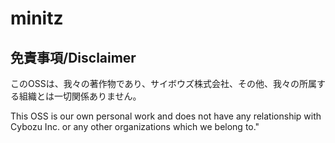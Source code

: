 # minitz

## 免責事項/Disclaimer

このOSSは、我々の著作物であり、サイボウズ株式会社、その他、我々の所属する組織とは一切関係ありません。

This OSS is our own personal work and does not have any relationship with Cybozu Inc. or any other organizations which we belong to."
